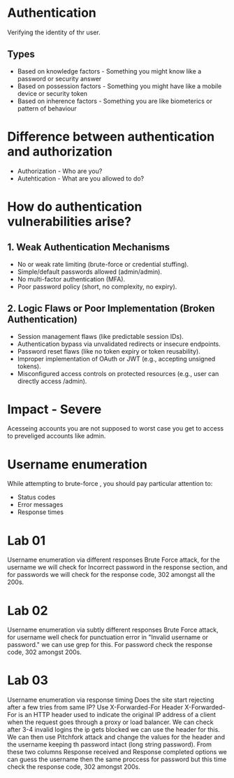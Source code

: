 # Authentication 
Verifying the identity of thr user. 
## Types 
- Based on knowledge factors - Something you might know like a password or security answer
- Based on possession factors - Something you might have like a mobile device or security token 
- Based on inherence factors - Something you are like biometerics or pattern of behaviour

# Difference between authentication and authorization
- Authorization - Who are you?
- Autehtication - What are you allowed to do?

# How do authentication vulnerabilities arise?

 ## 1. Weak Authentication Mechanisms
 - No or weak rate limiting (brute-force or credential stuffing).
 - Simple/default passwords allowed (admin/admin).
 - No multi-factor authentication (MFA).
 - Poor password policy (short, no complexity, no expiry).

 ## 2. Logic Flaws or Poor Implementation (Broken Authentication)
 - Session management flaws (like predictable session IDs).
 - Authentication bypass via unvalidated redirects or insecure endpoints.
 - Password reset flaws (like no token expiry or token reusability).
 - Improper implementation of OAuth or JWT (e.g., accepting unsigned tokens).
 - Misconfigured access controls on protected resources (e.g., user can directly access /admin).

# Impact - Severe 
Acesseing accounts you are not supposed to worst case you get to access to preveliged accounts like admin.

# Username enumeration
While attempting to brute-force , you should pay particular attention to: 
- Status codes
- Error messages
- Response times

# Lab 01
Username enumeration via different responses
Brute Force attack, for the username we will check for Incorrect password in the response section, and for passwords we will check for the response code, 302 amongst all the 200s.

# Lab 02
Username enumeration via subtly different responses
Brute Force attack, for username well check for punctuation error in "Invalid username or password." we can use grep for this. For password check the response code, 302 amongst 200s.

# Lab 03
Username enumeration via response timing
Does the site start rejecting after a few tries from same IP?
Use X-Forwarded-For Header 
X-Forwarded-For is an HTTP header used to indicate the original IP address of a client when the request goes through a proxy or load balancer.
We can check after 3-4 invalid logins the ip gets blocked we can use the header for this. We can then use Pitchfork attack and change the values for the header and the username keeping th password intact (long string password). From these two columns Response received and Response completed options we can guess the username then the same proccess for password but this time check the response code, 302 amongst 200s.




















